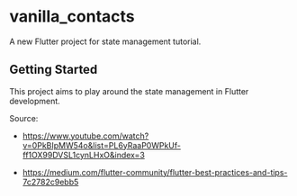 # vanilla_contacts

A new Flutter project for state management tutorial.

## Getting Started

This project aims to play around the state management in Flutter development.

Source:
- https://www.youtube.com/watch?v=0PkBIpMW54o&list=PL6yRaaP0WPkUf-ff1OX99DVSL1cynLHxO&index=3

- https://medium.com/flutter-community/flutter-best-practices-and-tips-7c2782c9ebb5